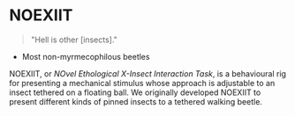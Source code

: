 # NOEXIIT
> "Hell is other [insects]."
- Most non-myrmecophilous beetles

NOEXIIT, or *NOvel Ethological X-Insect Interaction Task*, is a behavioural rig for presenting a mechanical stimulus whose approach is adjustable to an insect tethered on a floating ball. We originally developed NOEXIIT to present different kinds of pinned insects to a tethered walking beetle. 